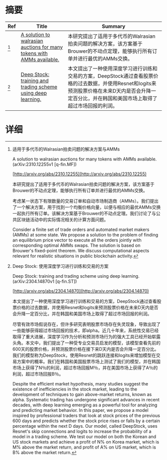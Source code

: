 # 摘要

| Ref | Title | Summary |
| --- | --- | --- |
| [^1] | [A solution to walrasian auctions for many tokens with AMMs available.](http://arxiv.org/abs/2310.12255) | 本研究提出了适用于多代币的Walrasian拍卖问题的解决方案，该方案基于Brouwer的不动点定理，能够执行所有订单并进行最优的AMMs交换。 |
| [^2] | [Deep Stock: training and trading scheme using deep learning.](http://arxiv.org/abs/2304.14870) | 本文提出了一种使用深度学习进行训练和交易的方案，DeepStock通过查看股票价格的过去数据，并使用Resnet和logits来预测股票价格在未来D天内是否会升降一定百分比，并在韩国和美国市场上取得了超过市场回报的利润。 |

# 详细

[^1]: 适用于多代币的Walrasian拍卖问题的解决方案与AMMs

    A solution to walrasian auctions for many tokens with AMMs available. (arXiv:2310.12255v1 [q-fin.MF])

    [http://arxiv.org/abs/2310.12255](http://arxiv.org/abs/2310.12255)

    本研究提出了适用于多代币的Walrasian拍卖问题的解决方案，该方案基于Brouwer的不动点定理，能够执行所有订单并进行最优的AMMs交换。

    

    考虑某一状态下有限数量的交易订单和自动市场制造商（AMMs）。我们提出了一个解决方案，用于找到一个均衡价格向量，以便与相应的最优AMMs交换一起执行所有订单。该解决方案基于Brouwer的不动点定理。我们讨论了与公共区块链活动中的实际情况相关的计算方面问题。

    Consider a finite set of trade orders and automated market makers (AMMs) at some state. We propose a solution to the problem of finding an equilibrium price vector to execute all the orders jointly with corresponding optimal AMMs swaps. The solution is based on Brouwer's fixed-point theorem. We discuss computational aspects relevant for realistic situations in public blockchain activity.
    
[^2]: Deep Stock: 使用深度学习进行训练和交易的方案

    Deep Stock: training and trading scheme using deep learning. (arXiv:2304.14870v1 [q-fin.ST])

    [http://arxiv.org/abs/2304.14870](http://arxiv.org/abs/2304.14870)

    本文提出了一种使用深度学习进行训练和交易的方案，DeepStock通过查看股票价格的过去数据，并使用Resnet和logits来预测股票价格在未来D天内是否会升降一定百分比，并在韩国和美国市场上取得了超过市场回报的利润。

    

    尽管有效市场假说存在，但许多研究表明股票市场存在失灵现象，导致出现了一些能够获得超过市场回报的技术，即alpha。近几十年来，系统性交易已经取得了重大进展，深度学习作为分析和预测市场行为的强大工具已经开始崭露头角。本文中，我们提出了一种受专业交易员启发的模型，该模型查看先前的600天的股票价格，并预测股票价格在接下来D天内是否会升降一定百分比。我们的模型称为DeepStock，使用Resnet的跳跃连接和logits来增加模型在交易方案中的概率。我们在韩国和美国股票市场上测试了我们的模型，并在韩国市场上获得了N％的利润，超过市场回报M％，并在美国市场上获得了A％的利润，超过市场回报B％。

    Despite the efficient market hypothesis, many studies suggest the existence of inefficiencies in the stock market, leading to the development of techniques to gain above-market returns, known as alpha. Systematic trading has undergone significant advances in recent decades, with deep learning emerging as a powerful tool for analyzing and predicting market behavior. In this paper, we propose a model inspired by professional traders that look at stock prices of the previous 600 days and predicts whether the stock price rises or falls by a certain percentage within the next D days. Our model, called DeepStock, uses Resnet's skip connections and logits to increase the probability of a model in a trading scheme. We test our model on both the Korean and US stock markets and achieve a profit of N\% on Korea market, which is M\% above the market return, and profit of A\% on US market, which is B\% above the market return.
    

